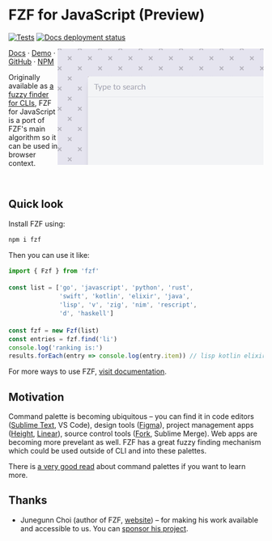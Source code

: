 # FZF for JavaScript (Preview)

[![Tests](https://github.com/ajitid/fzf-for-js/actions/workflows/main.yml/badge.svg?branch=main)](https://github.com/ajitid/fzf-for-js/actions/workflows/main.yml)
[![Docs deployment status](https://img.shields.io/netlify/e4324b0d-d5b2-4139-a688-e58f32a5af6b?label=Docs&logo=netlify)](https://app.netlify.com/sites/fzf/deploys)

[//]: # "Image, text and counter/assist image needs to follow this order to be correctly aligned"

<img src="assets/landing.gif" align="right" />

[Docs](https://fzf.netlify.app) · [Demo](https://fzf.netlify.app/basic) · [GitHub](https://github.com/ajitid/fzf-for-js) · [NPM](https://www.npmjs.com/package/fzf)

Originally available as [a fuzzy finder for CLIs](https://github.com/junegunn/fzf), FZF for JavaScript is a port of FZF's main algorithm so it can be used in browser context.

<img src="assets/landing-assist.png" width="100%" height="0.001px" />

## Quick look

Install FZF using:

```sh
npm i fzf
```

Then you can use it like:

```js
import { Fzf } from 'fzf'

const list = ['go', 'javascript', 'python', 'rust', 
              'swift', 'kotlin', 'elixir', 'java', 
              'lisp', 'v', 'zig', 'nim', 'rescript', 
              'd', 'haskell']

const fzf = new Fzf(list)
const entries = fzf.find('li')
console.log('ranking is:')
results.forEach(entry => console.log(entry.item)) // lisp kotlin elixir
```

For more ways to use FZF, [visit documentation](https://fzf.netlify.app/).

## Motivation

Command palette is becoming ubiquitous – you can find it in code editors ([Sublime Text](https://www.sublimetext.com/blog/articles/sublime-text-2-beta), VS Code), design tools ([Figma](https://forum.figma.com/t/new-quick-actions-menu/1788)), project management apps ([Height](https://twitter.com/michaelvillar/status/1347276324772192256), [Linear](https://linear.app/)), source control tools ([Fork](https://fork.dev/blog/posts/quick-launch/), Sublime Merge). Web apps are becoming more prevelant as well. FZF has a great fuzzy finding mechanism which could be used outside of CLI and into these palettes.

There is [a very good read](https://capiche.com/e/consumer-dev-tools-command-palette)  about command palettes if you want to learn more.

## Thanks

- Junegunn Choi (author of FZF, [website](https://junegunn.kr/)) – for making his work available and accessible to us. You can [sponsor his project](https://github.com/junegunn/fzf).

